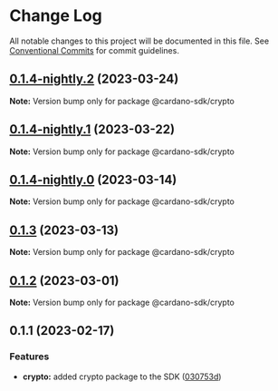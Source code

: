 # Change Log

All notable changes to this project will be documented in this file.
See [Conventional Commits](https://conventionalcommits.org) for commit guidelines.

## [0.1.4-nightly.2](https://github.com/input-output-hk/cardano-js-sdk/compare/@cardano-sdk/crypto@0.1.4-nightly.1...@cardano-sdk/crypto@0.1.4-nightly.2) (2023-03-24)

**Note:** Version bump only for package @cardano-sdk/crypto

## [0.1.4-nightly.1](https://github.com/input-output-hk/cardano-js-sdk/compare/@cardano-sdk/crypto@0.1.4-nightly.0...@cardano-sdk/crypto@0.1.4-nightly.1) (2023-03-22)

**Note:** Version bump only for package @cardano-sdk/crypto

## [0.1.4-nightly.0](https://github.com/input-output-hk/cardano-js-sdk/compare/@cardano-sdk/crypto@0.1.3...@cardano-sdk/crypto@0.1.4-nightly.0) (2023-03-14)

**Note:** Version bump only for package @cardano-sdk/crypto

## [0.1.3](https://github.com/input-output-hk/cardano-js-sdk/compare/@cardano-sdk/crypto@0.1.2...@cardano-sdk/crypto@0.1.3) (2023-03-13)

**Note:** Version bump only for package @cardano-sdk/crypto

## [0.1.2](https://github.com/input-output-hk/cardano-js-sdk/compare/@cardano-sdk/crypto@0.1.1...@cardano-sdk/crypto@0.1.2) (2023-03-01)

**Note:** Version bump only for package @cardano-sdk/crypto

## 0.1.1 (2023-02-17)

### Features

- **crypto:** added crypto package to the SDK ([030753d](https://github.com/input-output-hk/cardano-js-sdk/commit/030753d9f62b984b2d31f2e7e793b3929137d314))

